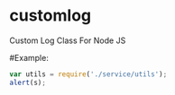 # customlog
Custom Log Class For Node JS 

#Example:

```javascript
var utils = require('./service/utils');
alert(s);
```




